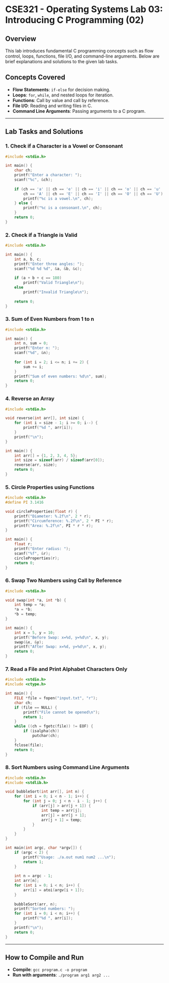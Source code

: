 # CSE321 - Operating Systems Lab 03: Introducing C Programming (02)

## Overview
This lab introduces fundamental C programming concepts such as flow control, loops, functions, file I/O, and command-line arguments. Below are brief explanations and solutions to the given lab tasks.


## **Concepts Covered**
- **Flow Statements**: `if-else` for decision making.
- **Loops**: `for`, `while`, and nested loops for iteration.
- **Functions**: Call by value and call by reference.
- **File I/O**: Reading and writing files in C.
- **Command Line Arguments**: Passing arguments to a C program.

---
## **Lab Tasks and Solutions**

### **1. Check if a Character is a Vowel or Consonant**
```c
#include <stdio.h>

int main() {
    char ch;
    printf("Enter a character: ");
    scanf("%c", &ch);
    
    if (ch == 'a' || ch == 'e' || ch == 'i' || ch == 'o' || ch == 'u' ||
        ch == 'A' || ch == 'E' || ch == 'I' || ch == 'O' || ch == 'U') {
        printf("%c is a vowel.\n", ch);
    } else {
        printf("%c is a consonant.\n", ch);
    }
    return 0;
}
```

### **2. Check if a Triangle is Valid**
```c
#include <stdio.h>

int main() {
    int a, b, c;
    printf("Enter three angles: ");
    scanf("%d %d %d", &a, &b, &c);
    
    if (a + b + c == 180)
        printf("Valid Triangle\n");
    else
        printf("Invalid Triangle\n");
    
    return 0;
}
```

### **3. Sum of Even Numbers from 1 to n**
```c
#include <stdio.h>

int main() {
    int n, sum = 0;
    printf("Enter n: ");
    scanf("%d", &n);
    
    for (int i = 2; i <= n; i += 2) {
        sum += i;
    }
    printf("Sum of even numbers: %d\n", sum);
    return 0;
}
```

### **4. Reverse an Array**
```c
#include <stdio.h>

void reverse(int arr[], int size) {
    for (int i = size - 1; i >= 0; i--) {
        printf("%d ", arr[i]);
    }
    printf("\n");
}

int main() {
    int arr[] = {1, 2, 3, 4, 5};
    int size = sizeof(arr) / sizeof(arr[0]);
    reverse(arr, size);
    return 0;
}
```

### **5. Circle Properties using Functions**
```c
#include <stdio.h>
#define PI 3.1416

void circleProperties(float r) {
    printf("Diameter: %.2f\n", 2 * r);
    printf("Circumference: %.2f\n", 2 * PI * r);
    printf("Area: %.2f\n", PI * r * r);
}

int main() {
    float r;
    printf("Enter radius: ");
    scanf("%f", &r);
    circleProperties(r);
    return 0;
}
```

### **6. Swap Two Numbers using Call by Reference**
```c
#include <stdio.h>

void swap(int *a, int *b) {
    int temp = *a;
    *a = *b;
    *b = temp;
}

int main() {
    int x = 5, y = 10;
    printf("Before Swap: x=%d, y=%d\n", x, y);
    swap(&x, &y);
    printf("After Swap: x=%d, y=%d\n", x, y);
    return 0;
}
```

### **7. Read a File and Print Alphabet Characters Only**
```c
#include <stdio.h>
#include <ctype.h>

int main() {
    FILE *file = fopen("input.txt", "r");
    char ch;
    if (file == NULL) {
        printf("File cannot be opened\n");
        return 1;
    }
    while ((ch = fgetc(file)) != EOF) {
        if (isalpha(ch))
            putchar(ch);
    }
    fclose(file);
    return 0;
}
```

### **8. Sort Numbers using Command Line Arguments**
```c
#include <stdio.h>
#include <stdlib.h>

void bubbleSort(int arr[], int n) {
    for (int i = 0; i < n - 1; i++) {
        for (int j = 0; j < n - i - 1; j++) {
            if (arr[j] > arr[j + 1]) {
                int temp = arr[j];
                arr[j] = arr[j + 1];
                arr[j + 1] = temp;
            }
        }
    }
}

int main(int argc, char *argv[]) {
    if (argc < 2) {
        printf("Usage: ./a.out num1 num2 ...\n");
        return 1;
    }
    
    int n = argc - 1;
    int arr[n];
    for (int i = 0; i < n; i++) {
        arr[i] = atoi(argv[i + 1]);
    }
    
    bubbleSort(arr, n);
    printf("Sorted numbers: ");
    for (int i = 0; i < n; i++) {
        printf("%d ", arr[i]);
    }
    printf("\n");
    return 0;
}
```

---
## **How to Compile and Run**
- **Compile**: `gcc program.c -o program`
- **Run with arguments**: `./program arg1 arg2 ...`

